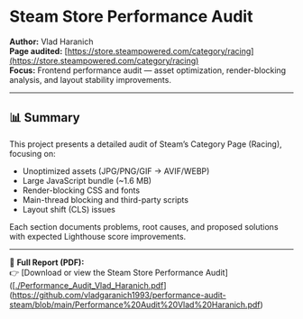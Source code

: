 # Steam Store Performance Audit

**Author:** Vlad Haranich  
**Page audited:** [https://store.steampowered.com/category/racing](https://store.steampowered.com/category/racing)  
**Focus:** Frontend performance audit — asset optimization, render-blocking analysis, and layout stability improvements.

---

## 📊 Summary

This project presents a detailed audit of Steam’s Category Page (Racing), focusing on:

- Unoptimized assets (JPG/PNG/GIF → AVIF/WEBP)
- Large JavaScript bundle (~1.6 MB)
- Render-blocking CSS and fonts
- Main-thread blocking and third-party scripts
- Layout shift (CLS) issues

Each section documents problems, root causes, and proposed solutions with expected Lighthouse score improvements.

---

📄 **Full Report (PDF):**  
👉 [Download or view the Steam Store Performance Audit]([[./Performance_Audit_Vlad_Haranich.pdf](https://github.com/vladharanich/steam-performance-audit/raw/main/Performance%20Audit%20Vlad%20Haranich.pdf
)](https://github.com/vladgaranich1993/performance-audit-steam/blob/main/Performance%20Audit%20Vlad%20Haranich.pdf)
